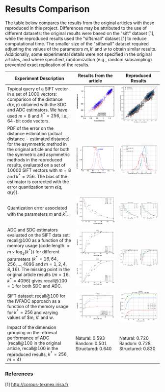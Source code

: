 # Results Comparison

The table below compares the results from the original articles with those reproduced in this project. Differences may be attributed to the use of different datasets: the original results were based on the "sift" dataset [1], while the reproduced results used the "siftsmall" dataset [1] to reduce computational time. The smaller size of the "siftsmall" dataset required adjusting the values of the parameters $m, k'$ and $w$ to obtain similar results. Additionally, some experimental details were not specified in the original articles, and where specified, randomization (e.g., random subsampling) prevented exact replication of the results.

| Experiment Description | Results from the article | Reproduced Results | 
| ---------------------- | ------------------------ | ------------------ |
| Typical query of a SIFT vector in a set of 1000 vectors: comparison of the distance $d(x, y)$ obtained with the SDC and ADC estimators. We have used $m = 8$ and $k^* = 256$, i.e., 64-bit code vectors. | <img src=./img/fig3.png>  | <img src=./img/fig3_rep.png> |
| PDF of the error on the distance estimation (actual distance - estimated distance) for the asymmetric method in the original article and for both the symmetric and asymmetric methods in the reproduced results, evaluated on a set of 10000 SIFT vectors with $m=8$ and $k^*=256$. The bias of the estimator is corrected with the error quantization term $\epsilon(q, q(y))$. | <img src=./img/fig4.png> | <img src=./img/fig4_rep.png> |
| Quantization error associated with the parameters $m$ and $k^*$.| <img src=./img/fig1.png> | <img src=./img/fig1_rep.png> |
| ADC and SDC estimators evaluated on the SIFT data set: recall@100 as a function of the memory usage (code length $=m \times \log_2(k^*)$) for different parameters ($k^*=16, 64, 256, \ldots, 4096$ and $m=1,2,4,8,16$). The missing point in the original article results ($m=16,k^*=4096$) gives recall@100 $=1$ for both SDC and ADC. | <img src=./img/fig6b.png><img src=./img/fig6a.png> | <img src=./img/fig6_rep.png> |
| SIFT dataset: recall@100 for the IVFADC approach as a function of the memory usage for $k^*=256$ and varying values of $m, k' and w. |  <img src=./img/fig7.png> |  <img src=./img/fig7_rep.png> |
| Impact of the dimension grouping on the retrieval performance of ADC (recall@100 in the original article, recall@100 in the reproduced results, $k^*=256$, $m=4$) | Natural: $0.593$<br> Random: $0.501$<br> Structured: $0.640$| Natural: $0.720$<br> Random: $0.728$<br> Structured: $0.830$ |

### References
[1] http://corpus-texmex.irisa.fr



